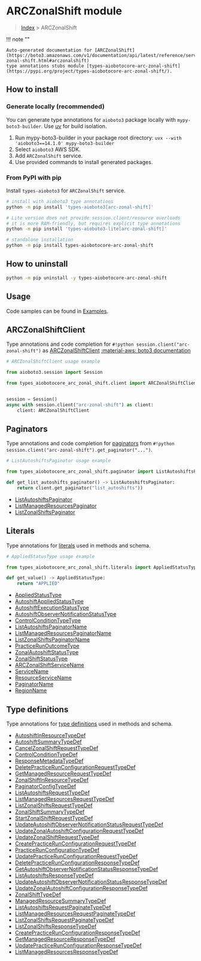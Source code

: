 # ARCZonalShift module

> [Index](../README.md) > ARCZonalShift


!!! note ""

    Auto-generated documentation for [ARCZonalShift](https://boto3.amazonaws.com/v1/documentation/api/latest/reference/services/arc-zonal-shift.html#arczonalshift)
    type annotations stubs module [types-aiobotocore-arc-zonal-shift](https://pypi.org/project/types-aiobotocore-arc-zonal-shift/).

## How to install

### Generate locally (recommended)

You can generate type annotations for `aioboto3` package locally with `mypy-boto3-builder`.
Use [uv](https://docs.astral.sh/uv/getting-started/installation/) for build isolation.

1. Run mypy-boto3-builder in your package root directory: `uvx --with 'aioboto3==14.1.0' mypy-boto3-builder`
1. Select `aioboto3` AWS SDK.
1. Add `ARCZonalShift` service.
1. Use provided commands to install generated packages.



### From PyPI with pip

Install `types-aioboto3` for `ARCZonalShift` service.

```bash
# install with aioboto3 type annotations
python -m pip install 'types-aioboto3[arc-zonal-shift]'

# Lite version does not provide session.client/resource overloads
# it is more RAM-friendly, but requires explicit type annotations
python -m pip install 'types-aioboto3-lite[arc-zonal-shift]'

# standalone installation
python -m pip install types-aiobotocore-arc-zonal-shift
```



## How to uninstall

```bash
python -m pip uninstall -y types-aiobotocore-arc-zonal-shift
```

## Usage

Code samples can be found in [Examples](./usage.md).

## ARCZonalShiftClient

Type annotations and code completion for  `#!python session.client("arc-zonal-shift")` as [ARCZonalShiftClient](./client.md)
[:material-aws: boto3 documentation](https://boto3.amazonaws.com/v1/documentation/api/latest/reference/services/arc-zonal-shift.html#ARCZonalShift.Client)

```python
# ARCZonalShiftClient usage example

from aioboto3.session import Session

from types_aiobotocore_arc_zonal_shift.client import ARCZonalShiftClient


session = Session()
async with session.client("arc-zonal-shift") as client:
    client: ARCZonalShiftClient
```


## Paginators

Type annotations and code completion for
[paginators](./paginators.md)
from `#!python session.client("arc-zonal-shift").get_paginator("...")`.

```python
# ListAutoshiftsPaginator usage example

from types_aiobotocore_arc_zonal_shift.paginator import ListAutoshiftsPaginator

def get_list_autoshifts_paginator() -> ListAutoshiftsPaginator:
    return client.get_paginator("list_autoshifts"))
```

- [ListAutoshiftsPaginator](./paginators.md#listautoshiftspaginator)
- [ListManagedResourcesPaginator](./paginators.md#listmanagedresourcespaginator)
- [ListZonalShiftsPaginator](./paginators.md#listzonalshiftspaginator)








## Literals

Type annotations for [literals](./literals.md) used in methods and schema.

```python
# AppliedStatusType usage example

from types_aiobotocore_arc_zonal_shift.literals import AppliedStatusType

def get_value() -> AppliedStatusType:
    return "APPLIED"
```

- [AppliedStatusType](./literals.md#appliedstatustype)
- [AutoshiftAppliedStatusType](./literals.md#autoshiftappliedstatustype)
- [AutoshiftExecutionStatusType](./literals.md#autoshiftexecutionstatustype)
- [AutoshiftObserverNotificationStatusType](./literals.md#autoshiftobservernotificationstatustype)
- [ControlConditionTypeType](./literals.md#controlconditiontypetype)
- [ListAutoshiftsPaginatorName](./literals.md#listautoshiftspaginatorname)
- [ListManagedResourcesPaginatorName](./literals.md#listmanagedresourcespaginatorname)
- [ListZonalShiftsPaginatorName](./literals.md#listzonalshiftspaginatorname)
- [PracticeRunOutcomeType](./literals.md#practicerunoutcometype)
- [ZonalAutoshiftStatusType](./literals.md#zonalautoshiftstatustype)
- [ZonalShiftStatusType](./literals.md#zonalshiftstatustype)
- [ARCZonalShiftServiceName](./literals.md#arczonalshiftservicename)
- [ServiceName](./literals.md#servicename)
- [ResourceServiceName](./literals.md#resourceservicename)
- [PaginatorName](./literals.md#paginatorname)
- [RegionName](./literals.md#regionname)




## Type definitions

Type annotations for [type definitions](./type_defs.md) used in methods and schema.

- [AutoshiftInResourceTypeDef](./type_defs.md#autoshiftinresourcetypedef)
- [AutoshiftSummaryTypeDef](./type_defs.md#autoshiftsummarytypedef)
- [CancelZonalShiftRequestTypeDef](./type_defs.md#cancelzonalshiftrequesttypedef)
- [ControlConditionTypeDef](./type_defs.md#controlconditiontypedef)
- [ResponseMetadataTypeDef](./type_defs.md#responsemetadatatypedef)
- [DeletePracticeRunConfigurationRequestTypeDef](./type_defs.md#deletepracticerunconfigurationrequesttypedef)
- [GetManagedResourceRequestTypeDef](./type_defs.md#getmanagedresourcerequesttypedef)
- [ZonalShiftInResourceTypeDef](./type_defs.md#zonalshiftinresourcetypedef)
- [PaginatorConfigTypeDef](./type_defs.md#paginatorconfigtypedef)
- [ListAutoshiftsRequestTypeDef](./type_defs.md#listautoshiftsrequesttypedef)
- [ListManagedResourcesRequestTypeDef](./type_defs.md#listmanagedresourcesrequesttypedef)
- [ListZonalShiftsRequestTypeDef](./type_defs.md#listzonalshiftsrequesttypedef)
- [ZonalShiftSummaryTypeDef](./type_defs.md#zonalshiftsummarytypedef)
- [StartZonalShiftRequestTypeDef](./type_defs.md#startzonalshiftrequesttypedef)
- [UpdateAutoshiftObserverNotificationStatusRequestTypeDef](./type_defs.md#updateautoshiftobservernotificationstatusrequesttypedef)
- [UpdateZonalAutoshiftConfigurationRequestTypeDef](./type_defs.md#updatezonalautoshiftconfigurationrequesttypedef)
- [UpdateZonalShiftRequestTypeDef](./type_defs.md#updatezonalshiftrequesttypedef)
- [CreatePracticeRunConfigurationRequestTypeDef](./type_defs.md#createpracticerunconfigurationrequesttypedef)
- [PracticeRunConfigurationTypeDef](./type_defs.md#practicerunconfigurationtypedef)
- [UpdatePracticeRunConfigurationRequestTypeDef](./type_defs.md#updatepracticerunconfigurationrequesttypedef)
- [DeletePracticeRunConfigurationResponseTypeDef](./type_defs.md#deletepracticerunconfigurationresponsetypedef)
- [GetAutoshiftObserverNotificationStatusResponseTypeDef](./type_defs.md#getautoshiftobservernotificationstatusresponsetypedef)
- [ListAutoshiftsResponseTypeDef](./type_defs.md#listautoshiftsresponsetypedef)
- [UpdateAutoshiftObserverNotificationStatusResponseTypeDef](./type_defs.md#updateautoshiftobservernotificationstatusresponsetypedef)
- [UpdateZonalAutoshiftConfigurationResponseTypeDef](./type_defs.md#updatezonalautoshiftconfigurationresponsetypedef)
- [ZonalShiftTypeDef](./type_defs.md#zonalshifttypedef)
- [ManagedResourceSummaryTypeDef](./type_defs.md#managedresourcesummarytypedef)
- [ListAutoshiftsRequestPaginateTypeDef](./type_defs.md#listautoshiftsrequestpaginatetypedef)
- [ListManagedResourcesRequestPaginateTypeDef](./type_defs.md#listmanagedresourcesrequestpaginatetypedef)
- [ListZonalShiftsRequestPaginateTypeDef](./type_defs.md#listzonalshiftsrequestpaginatetypedef)
- [ListZonalShiftsResponseTypeDef](./type_defs.md#listzonalshiftsresponsetypedef)
- [CreatePracticeRunConfigurationResponseTypeDef](./type_defs.md#createpracticerunconfigurationresponsetypedef)
- [GetManagedResourceResponseTypeDef](./type_defs.md#getmanagedresourceresponsetypedef)
- [UpdatePracticeRunConfigurationResponseTypeDef](./type_defs.md#updatepracticerunconfigurationresponsetypedef)
- [ListManagedResourcesResponseTypeDef](./type_defs.md#listmanagedresourcesresponsetypedef)

